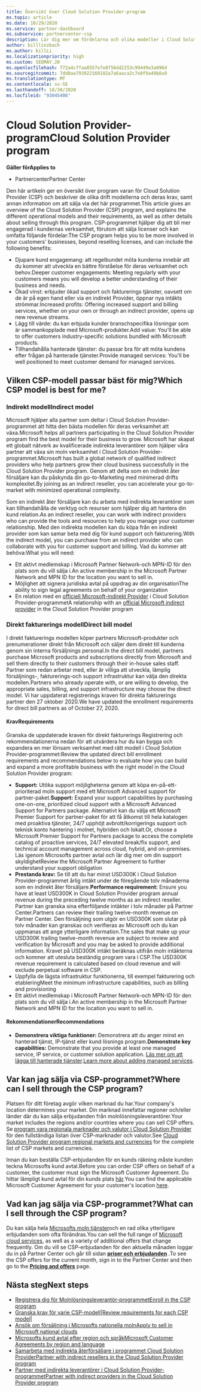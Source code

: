 ```yaml
---
title: Översikt över Cloud Solution Provider-program
ms.topic: article
ms.date: 10/29/2020
ms.service: partner-dashboard
ms.subservice: partnercenter-csp
description: Lär dig mer om fördelarna och olika modeller i Cloud Solution Provider (CSP)-programmet som hjälper företaget att växa med nya kunder och nya expert kunskaper.
author: billlinzbach
ms.author: billLi
ms.localizationpriority: high
ms.custom: SEOMAY.20
ms.openlocfilehash: f72a4cffaa8557e7e8f56dd2253c99449e3a696d
ms.sourcegitcommit: 7dd8aa793922160102a7a6aaca2c7e8f9a49b8a9
ms.translationtype: MT
ms.contentlocale: sv-SE
ms.lasthandoff: 10/30/2020
ms.locfileid: "93045406"
---
```

# <a name="cloud-solution-provider-program"></a><span data-ttu-id="28770-103">Cloud Solution Provider-program</span><span class="sxs-lookup"><span data-stu-id="28770-103">Cloud Solution Provider program</span></span> 

<span data-ttu-id="28770-104">**Gäller för**</span><span class="sxs-lookup"><span data-stu-id="28770-104">**Applies to**</span></span>

- <span data-ttu-id="28770-105">Partnercenter</span><span class="sxs-lookup"><span data-stu-id="28770-105">Partner Center</span></span>

<span data-ttu-id="28770-106">Den här artikeln ger en översikt över program varan för Cloud Solution Provider (CSP) och beskriver de olika drift modellerna och deras krav, samt annan information om att sälja via det här programmet.</span><span class="sxs-lookup"><span data-stu-id="28770-106">This article gives an overview of the Cloud Solution Provider (CSP) program, and explains the different operational models and their requirements, as well as other details about selling through this program.</span></span>  <span data-ttu-id="28770-107">CSP-programmet hjälper dig att bli mer engagerad i kundernas verksamhet, förutom att sälja licenser och kan omfatta följande fördelar:</span><span class="sxs-lookup"><span data-stu-id="28770-107">The CSP program helps you to be more involved in your customers' businesses, beyond reselling licenses, and can include the following benefits:</span></span> 

- <span data-ttu-id="28770-108">Djupare kund engagemang: att regelbundet möta kunderna innebär att du kommer att utveckla en bättre förståelse för deras verksamhet och behov.</span><span class="sxs-lookup"><span data-stu-id="28770-108">Deeper customer engagements: Meeting regularly with your customers means you will develop a better understanding of their business and needs.</span></span>
- <span data-ttu-id="28770-109">Ökad vinst: erbjuder ökad support och fakturerings tjänster, oavsett om de är på egen hand eller via en indirekt Provider, öppnar nya intäkts strömmar.</span><span class="sxs-lookup"><span data-stu-id="28770-109">Increased profits: Offering increased support and billing services, whether on your own or through an indirect provider, opens up new revenue streams.</span></span>  
- <span data-ttu-id="28770-110">Lägg till värde: du kan erbjuda kunder branschspecifika lösningar som är sammankopplade med Microsoft-produkter.</span><span class="sxs-lookup"><span data-stu-id="28770-110">Add value: You'll be able to offer customers industry-specific solutions bundled with Microsoft products.</span></span>
- <span data-ttu-id="28770-111">Tillhandahålla hanterade tjänster: du passar bra för att möta kundens efter frågan på hanterade tjänster.</span><span class="sxs-lookup"><span data-stu-id="28770-111">Provide managed services: You'll be well positioned to meet customer demand for managed services.</span></span> 

## <a name="which-csp-model-is-best-for-me"></a><span data-ttu-id="28770-112">Vilken CSP-modell passar bäst för mig?</span><span class="sxs-lookup"><span data-stu-id="28770-112">Which CSP model is best for me?</span></span>

### <a name="indirect-model"></a><span data-ttu-id="28770-113">Indirekt modell</span><span class="sxs-lookup"><span data-stu-id="28770-113">Indirect model</span></span>

<span data-ttu-id="28770-114">Microsoft hjälper alla partner som deltar i Cloud Solution Provider-programmet att hitta den bästa modellen för deras verksamhet att växa.</span><span class="sxs-lookup"><span data-stu-id="28770-114">Microsoft helps all partners participating in the Cloud Solution Provider program find the best model for their business to grow.</span></span> <span data-ttu-id="28770-115">Microsoft har skapat ett globalt nätverk av kvalificerade indirekta leverantörer som hjälper våra partner att växa sin moln verksamhet i Cloud Solution Provider-programmet.</span><span class="sxs-lookup"><span data-stu-id="28770-115">Microsoft has built a global network of qualified indirect providers who help partners grow their cloud business successfully in the Cloud Solution Provider program.</span></span> <span data-ttu-id="28770-116">Genom att delta som en indirekt åter försäljare kan du påskynda din go-to-Marketing med minimerad drifts komplexitet.</span><span class="sxs-lookup"><span data-stu-id="28770-116">By joining as an indirect reseller, you can accelerate your go-to-market with minimized operational complexity.</span></span> 

<span data-ttu-id="28770-117">Som en indirekt åter försäljare kan du arbeta med indirekta leverantörer som kan tillhandahålla de verktyg och resurser som hjälper dig att hantera din kund relation.</span><span class="sxs-lookup"><span data-stu-id="28770-117">As an indirect reseller, you can work with indirect providers who can provide the tools and resources to help you manage your customer relationship.</span></span> <span data-ttu-id="28770-118">Med den indirekta modellen kan du köpa från en indirekt provider som kan samar beta med dig för kund support och fakturering.</span><span class="sxs-lookup"><span data-stu-id="28770-118">With the indirect model, you can purchase from an indirect provider who can collaborate with you for customer support and billing.</span></span>
<span data-ttu-id="28770-119">Vad du kommer att behöva:</span><span class="sxs-lookup"><span data-stu-id="28770-119">What you will need:</span></span> 

- <span data-ttu-id="28770-120">Ett aktivt medlemskap i Microsoft Partner Network-och MPN-ID för den plats som du vill sälja i.</span><span class="sxs-lookup"><span data-stu-id="28770-120">An active membership in the Microsoft Partner Network and MPN ID for the location you want to sell in.</span></span>
- <span data-ttu-id="28770-121">Möjlighet att signera juridiska avtal på uppdrag av din organisation</span><span class="sxs-lookup"><span data-stu-id="28770-121">The ability to sign legal agreements on behalf of your organization</span></span>
- <span data-ttu-id="28770-122">En relation med en [officiell Microsoft-indirekt Provider](https://partnercenter.microsoft.com/partner/find-a-provider) i Cloud Solution Provider-programmet</span><span class="sxs-lookup"><span data-stu-id="28770-122">A relationship with an [official Microsoft indirect provider](https://partnercenter.microsoft.com/partner/find-a-provider) in the Cloud Solution Provider program</span></span>

### <a name="direct-bill-model"></a><span data-ttu-id="28770-123">Direkt fakturerings modell</span><span class="sxs-lookup"><span data-stu-id="28770-123">Direct bill model</span></span>

<span data-ttu-id="28770-124">I direkt fakturerings modellen köper partners Microsoft-produkter och prenumerationer direkt från Microsoft och säljer dem direkt till kunderna genom sin interna försäljnings personal.</span><span class="sxs-lookup"><span data-stu-id="28770-124">In the direct bill model, partners purchase Microsoft products and subscriptions directly from Microsoft and sell them directly to their customers through their in-house sales staff.</span></span> <span data-ttu-id="28770-125">Partner som redan arbetar med, eller är villiga att utveckla, lämplig försäljnings-, fakturerings-och support infrastruktur kan välja den direkta modellen.</span><span class="sxs-lookup"><span data-stu-id="28770-125">Partners who already operate with, or are willing to develop, the appropriate sales, billing, and support infrastructure may choose the direct model.</span></span> <span data-ttu-id="28770-126">Vi har uppdaterat registrerings kraven för direkta fakturerings partner den 27 oktober 2020.</span><span class="sxs-lookup"><span data-stu-id="28770-126">We have updated the enrollment requirements for direct bill partners as of October 27, 2020.</span></span>

#### <a name="requirements"></a><span data-ttu-id="28770-127">Krav</span><span class="sxs-lookup"><span data-stu-id="28770-127">Requirements</span></span>

<span data-ttu-id="28770-128">Granska de uppdaterade kraven för direkt fakturerings Registrering och rekommendationerna nedan för att utvärdera hur du kan bygga och expandera en mer lönsam verksamhet med rätt modell i Cloud Solution Provider-programmet:</span><span class="sxs-lookup"><span data-stu-id="28770-128">Review the updated direct bill enrollment requirements and recommendations below to evaluate how you can build and expand a more profitable business with the right model in the Cloud Solution Provider program:</span></span>  

- <span data-ttu-id="28770-129">**Support:** Utöka support möjligheterna genom att köpa en-på-ett-prioriterad moln support med ett Microsoft Advanced support för partner-paket.</span><span class="sxs-lookup"><span data-stu-id="28770-129">**Support:** Expand your support capabilities by purchasing one-on-one, prioritized cloud support with a Microsoft Advanced Support for Partners package.</span></span> <span data-ttu-id="28770-130">Alternativt kan du välja ett Microsoft Premier Support for partner-paket för att få åtkomst till hela katalogen med proaktiva tjänster, 24/7 upphöjt avbrott/korrigerings support och teknisk konto hantering i molnet, hybriden och lokalt.</span><span class="sxs-lookup"><span data-stu-id="28770-130">Or, choose a Microsoft Premier Support for Partners package to access the complete catalog of proactive services, 24/7 elevated break/fix support, and technical account management across cloud, hybrid, and on-premises.</span></span> <span data-ttu-id="28770-131">Läs igenom Microsofts partner avtal och lär dig mer om din support skyldighet</span><span class="sxs-lookup"><span data-stu-id="28770-131">Review the Microsoft Partner Agreement to further understand your support obligation</span></span>
- <span data-ttu-id="28770-132">**Prestanda krav:** Se till att du har minst USD300K i Cloud Solution Provider-programmet årlig intäkt under de föregående tolv månaderna som en indirekt åter försäljare.</span><span class="sxs-lookup"><span data-stu-id="28770-132">**Performance requirement:** Ensure you have at least USD300K in Cloud Solution Provider program annual revenue during the preceding twelve months as an indirect reseller.</span></span> <span data-ttu-id="28770-133">Partner kan granska sina efterföljande intäkter i tolv månader på Partner Center.</span><span class="sxs-lookup"><span data-stu-id="28770-133">Partners can review their trailing twelve-month revenue on Partner Center.</span></span> <span data-ttu-id="28770-134">Den försäljning som utgör en USD300K som slutar på tolv månader kan granskas och verifieras av Microsoft och du kan uppmanas att ange ytterligare information.</span><span class="sxs-lookup"><span data-stu-id="28770-134">The sales that make up your USD300K trailing twelve-month revenue are subject to review and verification by Microsoft and you may be asked to provide additional information.</span></span> <span data-ttu-id="28770-135">Kravet på USD300K intäkt beräknas utifrån moln intäkterna och kommer att utesluta beständig program vara i CSP.</span><span class="sxs-lookup"><span data-stu-id="28770-135">The USD300K revenue requirement is calculated based on cloud revenue and will exclude perpetual software in CSP.</span></span>
- <span data-ttu-id="28770-136">Uppfylla de lägsta infrastruktur funktionerna, till exempel fakturering och etablering</span><span class="sxs-lookup"><span data-stu-id="28770-136">Meet the minimum infrastructure capabilities, such as billing and provisioning</span></span>
- <span data-ttu-id="28770-137">Ett aktivt medlemskap i Microsoft Partner Network-och MPN-ID för den plats som du vill sälja i.</span><span class="sxs-lookup"><span data-stu-id="28770-137">An active membership in the Microsoft Partner Network and MPN ID for the location you want to sell in.</span></span>

#### <a name="recommendations"></a><span data-ttu-id="28770-138">Rekommendationer</span><span class="sxs-lookup"><span data-stu-id="28770-138">Recommendations</span></span>

- <span data-ttu-id="28770-139">**Demonstrera viktiga funktioner:** Demonstrera att du anger minst en hanterad tjänst, IP-tjänst eller kund lösnings program.</span><span class="sxs-lookup"><span data-stu-id="28770-139">**Demonstrate key capabilities:** Demonstrate that you provide at least one managed service, IP service, or customer solution application.</span></span> <span data-ttu-id="28770-140">[Läs mer om att lägga till hanterade tjänster](https://partner.microsoft.com/solutions/managed-services).</span><span class="sxs-lookup"><span data-stu-id="28770-140">[Learn more about adding managed services](https://partner.microsoft.com/solutions/managed-services).</span></span> 

## <a name="where-can-i-sell-through-the-csp-program"></a><span data-ttu-id="28770-141">Var kan jag sälja via CSP-programmet?</span><span class="sxs-lookup"><span data-stu-id="28770-141">Where can I sell through the CSP program?</span></span>

<span data-ttu-id="28770-142">Platsen för ditt företag avgör vilken marknad du har.</span><span class="sxs-lookup"><span data-stu-id="28770-142">Your company's location determines your market.</span></span> <span data-ttu-id="28770-143">Din marknad innefattar regioner och/eller länder där du kan sälja erbjudanden från molnlösningsleverantörer.</span><span class="sxs-lookup"><span data-stu-id="28770-143">Your market includes the regions and/or countries where you can sell CSP offers.</span></span> <span data-ttu-id="28770-144">Se [program vara regionala marknader och valutor i Cloud Solution Provider](regional-authorization-overview.md) för den fullständiga listan över CSP-marknader och valutor.</span><span class="sxs-lookup"><span data-stu-id="28770-144">See [Cloud Solution Provider program regional markets and currencies](regional-authorization-overview.md) for the complete list of CSP markets and currencies.</span></span>

<span data-ttu-id="28770-145">Innan du kan beställa CSP-erbjudanden för en kunds räkning måste kunden teckna Microsofts kund avtal.</span><span class="sxs-lookup"><span data-stu-id="28770-145">Before you can order CSP offers on behalf of a customer, the customer must sign the Microsoft Customer Agreement.</span></span> <span data-ttu-id="28770-146">Du hittar lämpligt kund avtal för din kunds plats [här](agreements.md).</span><span class="sxs-lookup"><span data-stu-id="28770-146">You can find the applicable Microsoft Customer Agreement for your customer's location [here](agreements.md).</span></span>  

## <a name="what-can-i-sell-through-the-csp-program"></a><span data-ttu-id="28770-147">Vad kan jag sälja via CSP-programmet?</span><span class="sxs-lookup"><span data-stu-id="28770-147">What can I sell through the CSP program?</span></span>

<span data-ttu-id="28770-148">Du kan sälja hela [Microsofts moln tjänster](https://partner.microsoft.com/cloud-solution-provider/products-and-services)och en rad olika ytterligare erbjudanden som ofta förändras.</span><span class="sxs-lookup"><span data-stu-id="28770-148">You can sell the full range of [Microsoft cloud services](https://partner.microsoft.com/cloud-solution-provider/products-and-services), as well as a variety of additional offers that change frequently.</span></span> <span data-ttu-id="28770-149">Om du vill se CSP-erbjudanden för den aktuella månaden loggar du in på Partner Center och går till sidan [**priser och erbjudanden**](https://partnercenter.microsoft.com/pcv/sales) .</span><span class="sxs-lookup"><span data-stu-id="28770-149">To see the CSP offers for the current month, sign in to the Partner Center and then go to the [**Pricing and offers**](https://partnercenter.microsoft.com/pcv/sales) page.</span></span>

## <a name="next-steps"></a><span data-ttu-id="28770-150">Nästa steg</span><span class="sxs-lookup"><span data-stu-id="28770-150">Next steps</span></span>

- [<span data-ttu-id="28770-151">Registrera dig för Molnlösningsleverantör-programmet</span><span class="sxs-lookup"><span data-stu-id="28770-151">Enroll in the CSP program</span></span>](enrolling-in-the-csp-program.md)
- <span data-ttu-id="28770-152">[Granska krav för varje CSP-modell](https://partnercenter.microsoft.com/partner/cloud-solution-provider)|</span><span class="sxs-lookup"><span data-stu-id="28770-152">[Review requirements for each CSP model](https://partnercenter.microsoft.com/partner/cloud-solution-provider)|</span></span>
- [<span data-ttu-id="28770-153">Ansök om försäljning i Microsofts nationella moln</span><span class="sxs-lookup"><span data-stu-id="28770-153">Apply to sell in Microsoft national clouds</span></span>](csp-national-clouds-overview.md)
- [<span data-ttu-id="28770-154">Microsofts kund avtal efter region och språk</span><span class="sxs-lookup"><span data-stu-id="28770-154">Microsoft Customer Agreements by region and language</span></span>](agreements.md)
- [<span data-ttu-id="28770-155">Samarbeta med indirekta återförsäljare i programmet Cloud Solution Provider</span><span class="sxs-lookup"><span data-stu-id="28770-155">Partner with indirect resellers in the Cloud Solution Provider program</span></span>](indirect-provider-tasks-in-partner-center.md)
- [<span data-ttu-id="28770-156">Partner med indirekta leverantörer i Cloud Solution Provider-programmet</span><span class="sxs-lookup"><span data-stu-id="28770-156">Partner with indirect providers in the Cloud Solution Provider program</span></span>](indirect-reseller-tasks-in-partner-center.md)
